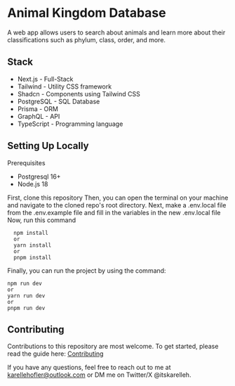 # Animal Kingdom Database

A web app allows users to search about animals and learn more about their classifications such as phylum, class, order, and more. 

## Stack
- Next.js - Full-Stack
- Tailwind - Utility CSS framework
- Shadcn - Components using Tailwind CSS
- PostgreSQL - SQL Database
- Prisma - ORM
- GraphQL - API
- TypeScript - Programming language

## Setting Up Locally

Prerequisites
- Postgresql 16+
- Node.js 18

First, clone this repository
Then, you can open the terminal on your machine and navigate to the cloned repo's root directory.
Next, make a .env.local file from the .env.example file and fill in the variables in the new .env.local file
Now, run this command

```
  npm install
  or
  yarn install
  or
  pnpm install
```
Finally, you can run the project by using the command:

```
npm run dev
or
yarn run dev
or
pnpm run dev
```

[//]: # (To seed database:)
[//]: # (npx ts-node ./prisma/seed.ts)

## Contributing
Contributions to this repository are most welcome. To get started, please read the guide here: 
<a href="https://github.com/itskarelleh/animal-kingdom-database/blob/main/CONTRIBUTING.md">Contributing</a>

If you have any questions, feel free to reach out to me at karellehofler@outlook.com or DM me on Twitter/X @itskarelleh.

